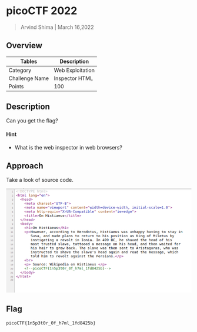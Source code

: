 # picoCTF 2022

> Arvind Shima | March 16,2022

## Overview

| Tables | Description |
| ------ | ----------- |
| Category | Web Exploitation |
| Challenge Name | Inspector HTML |
| Points | 100 |

## Description

Can you get the flag?

#### Hint

- What is the web inspector in web browsers?

## Approach

Take a look of source code.

![inspector](images/inspector.png)

## Flag

```
picoCTF{1n5p3t0r_0f_h7ml_1fd8425b}
```
